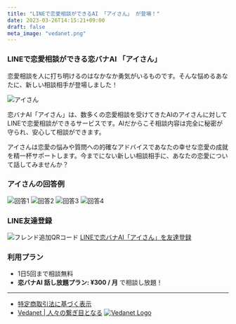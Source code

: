 ```yaml
---
title: "LINEで恋愛相談ができるAI 「アイさん」 が登場！"
date: 2023-03-26T14:15:21+09:00
draft: false
meta_image: "vedanet.png"
---
```


### LINEで恋愛相談ができる恋バナAI 「アイさん」

恋愛相談を人に打ち明けるのはなかなか勇気がいるものです。そんな悩めるあなたに、新しい相談相手が登場しました！

![アイさん](/images/koibana-ai/koibana-ai.jpeg)

恋バナAI「アイさん」は、数多くの恋愛相談を受けてきたAIのアイさんに対してLINEで恋愛相談ができるサービスです。AIだからこそ相談内容は完全に秘密が守られ、安心して相談ができます。

アイさんは恋愛の悩みや質問への的確なアドバイスであなたの幸せな恋愛の成就を精一杯サポートします。今までにない新しい相談相手に、あなたの恋愛について話してみませんか？

### アイさんの回答例

![回答1](/images/koibana-ai/example-1.png)
![回答2](/images/koibana-ai/example-2.png)
![回答3](/images/koibana-ai/example-3.png)
![回答4](/images/koibana-ai/example-4.png)

### LINE友達登録

![フレンド追加QRコード](/images/koibana-ai/friend-qr.png)
[LINEで恋バナAI「アイさん」を友達登録](https://lin.ee/SENDBWZ)

### 利用プラン

- 1日5回まで相談無料
- **恋バナAI 話し放題プラン: ¥300 / 月** で相談し放題！

---

- [特定商取引法に基づく表示](/posts/transaction-info)
- [Vedanet | 人々の繋ぎ目となる](/posts/vedanet)
[![Vedanet Logo](/images/vedanet-with-name.png)](/)